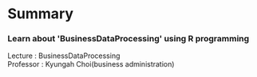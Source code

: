 # Summary
### Learn about 'BusinessDataProcessing' using R programming

Lecture : BusinessDataProcessing<br>
Professor : Kyungah Choi(business administration)
